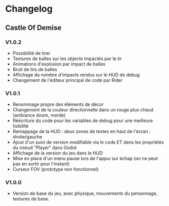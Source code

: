 # Changelog
## Castle Of Demise

### V1.0.2
- Possibilité de tirer
- Textures de balles sur les objects impactés par le tir
- Animations d'explosion par impact de balles
- Bruit de tirs de balles
- Affichage du nombre d'impacts rendus sur le HUD de debug
- Changement de l'éditeur principal de code par Rider

### V1.0.1
- Renommage propre des éléments de décor
- Changement de la couleur directionnelle dans un rouge plus chaud (ambiance doom, merde)
- Réécriture du code pour les variables de debug pour une meilleure lisibilité
- Remappage de la HUD : deux zones de textes en haut de l'écran : droite/gauche
- Ajout d'un suivi de version modifiable via le code ET dans les propriétés du noeud "Player" dans Godot
- Affichage de la version du jeu dans le HUD
- Mise en place d'un menu pause lors de l'appui sur échap (on ne peut pas en sortir pour l'instant)
- Curseur FOV (prototype non fonctionnel)

### V1.0.0
- Version de base du jeu, avec physique, mouvements du personnage, textures de base.
